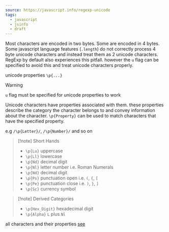 ```yaml
---
source: https://javascript.info/regexp-unicode
tags:
  - javascript
  - jsinfo
  - draft
---
```

Most characters are encoded in two bytes. Some are encoded in 4 bytes.  
Some javascript language features (`.length`) do not correctly process 4 byte unicode characters and instead treat them as 2 unicode characters.  
RegExp by default also experiences this pitfall. however the `u` flag can be specified to avoid this and treat unicode characters properly.

unicode properties `\p{...}`

> [!warning]
> `u` flag must be specified for unicode properties to work


Unicode characters have properties associated with them. these properties describe the category the character belongs to and convey information about the character. `\p{Property}` can be used to match characters that have the specified property. 

e.g `/\p{Letter}/`, `/\p{Number}/` and so on  

>[!note] Short Hands
> - `\p{Lu}` uppercase
> - `\p{Ll}` lowercase
> - `\p{Nd}` decimal digit
> - `\p{Nl}` letter number i.e. Roman Numerals
> - `\p{Nd}` decimal digit
> - `\p{Ps}` punctuation open i.e. `(`, `{`, `[`
> - `\p{Pe}` punctuation close i.e. `)`, `}`, `]`
> - `\p{Sc}` currency symbol

> [!note] Derived Categories
> - `\p{Hex_Digit}` hexadecimal digit
> - `\p{Alpha}` `L` plus `Nl`


all characters and their properties [see](https://util.unicode.org/UnicodeJsps/list-unicodeset.jsp)